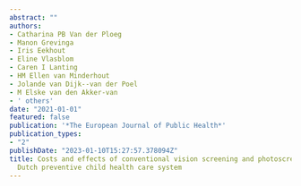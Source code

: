 ```yaml
---
abstract: ""
authors:
- Catharina PB Van der Ploeg
- Manon Grevinga
- Iris Eekhout
- Eline Vlasblom
- Caren I Lanting
- HM Ellen van Minderhout
- Jolande van Dijk--van der Poel
- M Elske van den Akker-van
- ' others'
date: "2021-01-01"
featured: false
publication: '*The European Journal of Public Health*'
publication_types:
- "2"
publishDate: "2023-01-10T15:27:57.378094Z"
title: Costs and effects of conventional vision screening and photoscreening in the
  Dutch preventive child health care system
---
```


